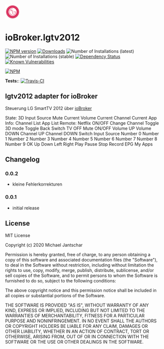 ![Logo](admin/lgtv2012.png)
# ioBroker.lgtv2012

[![NPM version](http://img.shields.io/npm/v/iobroker.lgtv2012.svg)](https://www.npmjs.com/package/iobroker.lgtv2012)
[![Downloads](https://img.shields.io/npm/dm/iobroker.lgtv2012.svg)](https://www.npmjs.com/package/iobroker.lgtv2012)
![Number of Installations (latest)](http://iobroker.live/badges/lgtv2012-installed.svg)
![Number of Installations (stable)](http://iobroker.live/badges/lgtv2012-stable.svg)
[![Dependency Status](https://img.shields.io/david/mijado/iobroker.lgtv2012.svg)](https://david-dm.org/mijado/iobroker.lgtv2012)
[![Known Vulnerabilities](https://snyk.io/test/github/mijado/ioBroker.lgtv2012/badge.svg)](https://snyk.io/test/github/mijado/ioBroker.lgtv2012)

[![NPM](https://nodei.co/npm/iobroker.lgtv2012.png?downloads=true)](https://nodei.co/npm/iobroker.lgtv2012/)

**Tests:**: [![Travis-CI](http://img.shields.io/travis/mijado/ioBroker.lgtv2012/master.svg)](https://travis-ci.org/mijado/ioBroker.lgtv2012)

## lgtv2012 adapter for ioBroker

Steuerung LG SmartTV 2012 über [ioBroker](https://www.iobroker.net)

State:
		3D
		Input Source
        Mute
        Current Volume
        Current Channel
        Current App	
Info:
        Channel List
        App List
Remote:
        Netflix ON/OFF
		Change Channel
        Toggle 3D mode
        Toggle Back
        Switch TV OFF
        Mute ON/OFF
        Volume UP
        Volume DOWN
        Channel UP
        Channel DOWN
        Switch Input Source
        Number 0
        Number 1
        Number 2
        Number 3
        Number 4
        Number 5
        Number 6
        Number 7
        Number 8
        Number 9
        OK
        Up
        Down
        Left
        Right
        Play
        Pause
        Stop
        Record
        EPG
        My Apps


## Changelog

### 0.0.2
* kleine Fehlerkorrekturen

### 0.0.1
* initial release

## License
MIT License

Copyright (c) 2020 Michael Jantschar

Permission is hereby granted, free of charge, to any person obtaining a copy
of this software and associated documentation files (the "Software"), to deal
in the Software without restriction, including without limitation the rights
to use, copy, modify, merge, publish, distribute, sublicense, and/or sell
copies of the Software, and to permit persons to whom the Software is
furnished to do so, subject to the following conditions:

The above copyright notice and this permission notice shall be included in all
copies or substantial portions of the Software.

THE SOFTWARE IS PROVIDED "AS IS", WITHOUT WARRANTY OF ANY KIND, EXPRESS OR
IMPLIED, INCLUDING BUT NOT LIMITED TO THE WARRANTIES OF MERCHANTABILITY,
FITNESS FOR A PARTICULAR PURPOSE AND NONINFRINGEMENT. IN NO EVENT SHALL THE
AUTHORS OR COPYRIGHT HOLDERS BE LIABLE FOR ANY CLAIM, DAMAGES OR OTHER
LIABILITY, WHETHER IN AN ACTION OF CONTRACT, TORT OR OTHERWISE, ARISING FROM,
OUT OF OR IN CONNECTION WITH THE SOFTWARE OR THE USE OR OTHER DEALINGS IN THE
SOFTWARE.